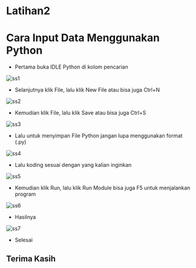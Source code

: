# Latihan2

# Cara Input Data Menggunakan Python
- Pertama buka IDLE Python di kolom pencarian

![ss1](ss/ss1.png)
- Selanjutnya klik File, lalu klik New File atau bisa juga Ctrl+N

![ss2](ss/ss2.png)
- Kemudian klik File, lalu klik Save atau bisa juga Ctrl+S

![ss3](ss/ss3.png)
- Lalu untuk menyimpan File Python jangan lupa menggunakan format (.py)

![ss4](ss/ss4.png)
- Lalu koding sesuai dengan yang kalian inginkan

![ss5](ss/ss5.png)
- Kemudian klik Run, lalu klik Run Module bisa juga F5 untuk menjalankan program

![ss6](ss/ss6.png)

- Hasilnya 

![ss7](ss/ss7.png)

- Selesai

## Terima Kasih
